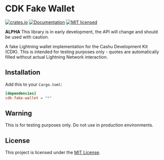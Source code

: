 # CDK Fake Wallet

[![crates.io](https://img.shields.io/crates/v/cdk-fake-wallet.svg)](https://crates.io/crates/cdk-fake-wallet)
[![Documentation](https://docs.rs/cdk-fake-wallet/badge.svg)](https://docs.rs/cdk-fake-wallet)
[![MIT licensed](https://img.shields.io/badge/license-MIT-blue.svg)](https://github.com/cashubtc/cdk/blob/main/LICENSE)

**ALPHA** This library is in early development, the API will change and should be used with caution.

A fake Lightning wallet implementation for the Cashu Development Kit (CDK). This is intended for testing purposes only - quotes are automatically filled without actual Lightning Network interaction.

## Installation

Add this to your `Cargo.toml`:

```toml
[dependencies]
cdk-fake-wallet = "*"
```

## Warning

This is for testing purposes only. Do not use in production environments.

## License

This project is licensed under the [MIT License](../../LICENSE).
